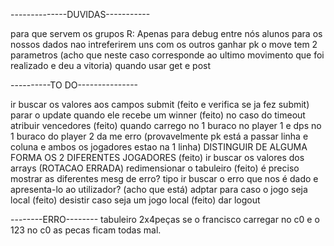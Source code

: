 --------------DUVIDAS-----------

para que servem os grupos R: Apenas para debug entre nós alunos para os nossos dados nao intreferirem uns com os outros 
ganhar pk o move tem 2 parametros (acho que neste caso corresponde ao ultimo movimento que foi realizado e deu a vitoria)
quando usar get e post


----------TO DO---------------

ir buscar os valores aos campos submit (feito e verifica se ja fez submit)
parar o update quando ele recebe um winner (feito)
no caso do timeout atribuir vencedores (feito)
quando carrego no 1 buraco no player 1 e dps no 1 buraco do player 2 da me erro (provavelmente pk está a passar linha e coluna e ambos os jogadores estao na 1 linha)
DISTINGUIR DE ALGUMA FORMA OS 2 DIFERENTES JOGADORES (feito)
ir buscar os valores dos arrays (ROTACAO ERRADA)
redimensionar o tabuleiro (feito)
é preciso mostrar as diferentes mesg de erro? tipo ir buscar o erro que nos é dado e apresenta-lo ao utilizador? (acho que está)
adptar para caso o jogo seja local (feito)
desistir caso seja um jogo local (feito)
dar logout

--------ERRO--------
tabuleiro 2x4peças se o francisco carregar no c0 e o 123 no c0 as pecas ficam todas mal.
